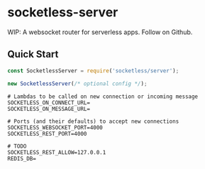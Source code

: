 # socketless-server

WIP: A websocket router for serverless apps.  Follow on Github.

## Quick Start

```js
const SocketlessServer = require('socketless/server');

new SocketlessServer(/* optional config */);
```

```
# Lambdas to be called on new connection or incoming message
SOCKETLESS_ON_CONNECT_URL=
SOCKETLESS_ON_MESSAGE_URL=

# Ports (and their defaults) to accept new connections
SOCKETLESS_WEBSOCKET_PORT=4000
SOCKETLESS_REST_PORT=4000

# TODO
SOCKETLESS_REST_ALLOW=127.0.0.1
REDIS_DB=
```
